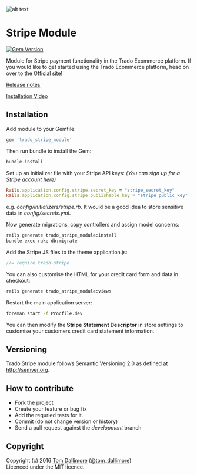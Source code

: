 ![alt text](http://cdn2.tomdallimore.com/assets/stripe-link-img.png "Trado")

# Stripe Module

[![Gem Version](https://badge.fury.io/rb/trado_stripe_module.svg)](https://badge.fury.io/rb/trado_stripe_module)

Module for Stripe payment functionality in the Trado Ecommerce platform. If you would like to get started using the Trado Ecommerce platform, head on over to the [Official site](http://www.trado.io/?utm_source=github&utm_medium=website&utm_campaign=trado)!

[Release notes](http://release.tomdallimore.com/projects/trado-stripe)

[Installation Video](https://www.youtube.com/watch?v=GOKWM7VWum0)


## Installation

Add module to your Gemfile:

```ruby
gem 'trado_stripe_module'
```

Then run bundle to install the Gem:

```sh
bundle install
```

Set up an initializer file with your Stripe API keys:
*(You can sign up for a Stripe account [here](https://developer.paypal.com))*

```ruby
Rails.application.config.stripe.secret_key = "stripe_secret_key"
Rails.application.config.stripe.publishable_key = "stripe_public_key"
```
e.g. *config/initializers/stripe.rb*. It would be a good idea to store sensitive data in *config/secrets.yml*.


Now generate migrations, copy controllers and assign model concerns:

```sh
rails generate trado_stripe_module:install
bundle exec rake db:migrate
```

Add the Stripe JS files to the theme application.js:

```js
//= require trado-stripe
```

You can also customise the HTML for your credit card form and data in checkout:

```sh
rails generate trado_stripe_module:views
```

Restart the main application server:

```sh
foreman start -f Procfile.dev
```


You can then modify the **Stripe Statement Descriptor** in store settings to customise your customers credit card statement information.

## Versioning

Trado Stripe module follows Semantic Versioning 2.0 as defined at
<http://semver.org>.

## How to contribute

* Fork the project
* Create your feature or bug fix
* Add the requried tests for it.
* Commit (do not change version or history)
* Send a pull request against the *development* branch

## Copyright
Copyright (c) 2016 [Tom Dallimore](http://www.tomdallimore.com/?utm_source=trado-paypal-module-github&utm_medium=website&utm_campaign=tomdallimore) ([@tom_dallimore](http://twitter.com/tom_dallimore))  
Licenced under the MIT licence.

